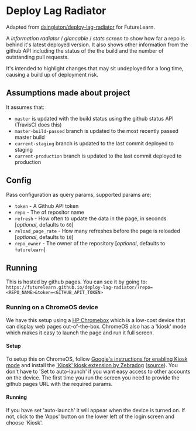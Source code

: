# Deploy Lag Radiator

Adapted from [dsingleton/deploy-lag-radiator](https://github.com/dsingleton/deploy-lag-radiator) for FutureLearn.

A _information radiator_ / _glancable_ / _stats screen_ to show how far a repo is behind it's latest deployed version. It also shows other information from the github API including the status of the the build and the number of outstanding pull requests.

It's intended to highlight changes that may sit undeployed for a long time, causing a build up of deployment risk.

## Assumptions made about project

It assumes that:

* `master` is updated with the build status using the github status API (TravisCI does this)
* `master-build-passed` branch is updated to the most recently passed master build
* `current-staging` branch is updated to the last commit deployed to staging 
* `current-production` branch is updated to the last commit deployed to production 


## Config

Pass configuration as query params, supported params are;

* `token` - A Github API token
* `repo` - The of repositor name
* `refresh` - How often to update the data in the page, in seconds [_optional_, defaults to `60`]
* `reload_page_rate` - How many refreshes before the page is reloaded [_optional_, defaults to `10`]
* `repo_owner` - The owner of the repository [_optional_, defaults to `futurelearn`]

## Running

This is hosted by github pages. You can see it by going to:
`https://futurelearn.github.io/deploy-lag-radiator/?repo=<REPO_NAME>&token=<GITHUB_APIT_TOKEN>`

### Running on a ChromeOS device

We have this setup using a [HP Chromebox](http://store.hp.com/UKStore/Merch/Product.aspx?id=G9D05EA&opt=ABU&sel=PCDT) which is a low-cost device that can display web pages out-of-the-box. ChromeOS also has a 'kiosk' mode which makes it easy to launch the page and run it full screen.

#### Setup
To setup this on ChromeOS, follow [Google's instructions for enabling Kiosk mode](https://chrome.google.com/webstore/detail/kiosk/afhcomalholahplbjhnmahkoekoijban) and install the ['Kiosk' kiosk extension by Zebradog](https://chrome.google.com/webstore/detail/kiosk/afhcomalholahplbjhnmahkoekoijban) ([source](https://github.com/zebradog/kiosk)). You don't have to 'Set to auto-launch' if you want easy access to other accounts on the device. The first time you run the screen you need to provide the github pages URL with the required params.

#### Running
If you have set 'auto-launch' it will appear when the device is turned on. If not, click to the 'Apps' button on the lower left of the login screen and choose 'Kiosk'.
